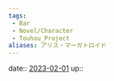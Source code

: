 ```yaml
---
tags:
 - Bar
 - Novel/Character
 - Touhou_Project
aliases: アリス・マーガトロイド
---
```


date:: [2023-02-01](Daily_Note/2023-02-01.md)
up::